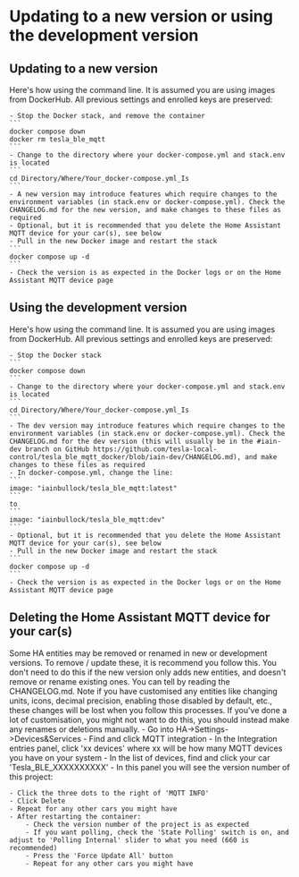 # Updating to a new version or using the development version

## Updating to a new version
Here's how using the command line. It is assumed you are using images from DockerHub. All previous settings and enrolled keys are preserved:

    - Stop the Docker stack, and remove the container
    ```
    docker compose down
    docker rm tesla_ble_mqtt
    ```
    - Change to the directory where your docker-compose.yml and stack.env is located
    ```
    cd Directory/Where/Your_docker-compose.yml_Is
    ```
    - A new version may introduce features which require changes to the environment variables (in stack.env or docker-compose.yml). Check the CHANGELOG.md for the new version, and make changes to these files as required
    - Optional, but it is recommended that you delete the Home Assistant MQTT device for your car(s), see below
    - Pull in the new Docker image and restart the stack
    ```
    docker compose up -d
    ```
    - Check the version is as expected in the Docker logs or on the Home Assistant MQTT device page

## Using the development version
Here's how using the command line. It is assumed you are using images from DockerHub. All previous settings and enrolled keys are preserved:

    - Stop the Docker stack
    ```
    docker compose down
    ```
    - Change to the directory where your docker-compose.yml and stack.env is located
    ```
    cd Directory/Where/Your_docker-compose.yml_Is
    ```
    - The dev version may introduce features which require changes to the environment variables (in stack.env or docker-compose.yml). Check the CHANGELOG.md for the dev version (this will usually be in the #iain-dev branch on GitHub https://github.com/tesla-local-control/tesla_ble_mqtt_docker/blob/iain-dev/CHANGELOG.md), and make changes to these files as required
    - In docker-compose.yml, change the line:
    ```
    image: "iainbullock/tesla_ble_mqtt:latest"
    ```
    to
    ```
    image: "iainbullock/tesla_ble_mqtt:dev"
    ```
    - Optional, but it is recommended that you delete the Home Assistant MQTT device for your car(s), see below
    - Pull in the new Docker image and restart the stack
    ```
    docker compose up -d
    ```
    - Check the version is as expected in the Docker logs or on the Home Assistant MQTT device page

## Deleting the Home Assistant MQTT device for your car(s)
Some HA entities may be removed or renamed in new or development versions. To remove / update these, it is recommend you follow this. You don't need to do this if the new version only adds new entities, and doesn't remove or rename existing ones. You can tell by reading the CHANGELOG.md. Note if you have customised any entities like changing units, icons, decimal precision, enabling those disabled by default, etc., these changes will be lost when you follow this processes. If you've done a lot of customisation, you might not want to do this, you should instead make any renames or deletions manually.
    - Go into HA->Settings->Devices&Services
    - Find and click MQTT integration
    - In the Integration entries panel, click 'xx devices' where xx will be how many MQTT devices you have on your system
    - In the list of devices, find and click your car 'Tesla_BLE_XXXXXXXXXX'
    - In this panel you will see the version number of this project:

    - Click the three dots to the right of 'MQTT INFO'
    - Click Delete
    - Repeat for any other cars you might have
    - After restarting the container:
        - Check the version number of the project is as expected
        - If you want polling, check the 'State Polling' switch is on, and adjust to 'Polling Internal' slider to what you need (660 is recommended) 
        - Press the 'Force Update All' button
        - Repeat for any other cars you might have